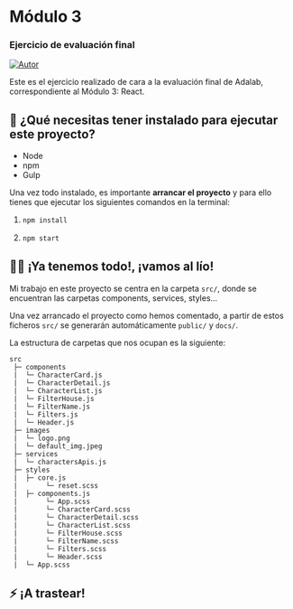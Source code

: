 # Módulo 3

### Ejercicio de evaluación final

[![Autor](https://img.shields.io/badge/github-Laura%20Carbajales-pink?style=for-the-badge&logo=github)](https://github.com/Laura-Carbajales)

Este es el ejercicio realizado de cara a la evaluación final de Adalab, correspondiente al Módulo 3: React.

## 📄 ¿Qué necesitas tener instalado para ejecutar este proyecto?

- Node
- npm
- Gulp

Una vez todo instalado, es importante **arrancar el proyecto** y para ello tienes que ejecutar los siguientes comandos en la terminal:

1. ```bash
   npm install
   ```
2. ```bash
   npm start
   ```

## 👨‍💻 ¡Ya tenemos todo!, ¡vamos al lío!

Mi trabajo en este proyecto se centra en la carpeta `src/`, donde se encuentran las carpetas components, services, styles...

Una vez arrancado el proyecto como hemos comentado, a partir de estos ficheros `src/` se generarán automáticamente `public/` y `docs/`.

La estructura de carpetas que nos ocupan es la siguiente:

```
src
 ├─ components
 |  └─ CharacterCard.js
 |  └─ CharacterDetail.js
 |  └─ CharacterList.js
 |  └─ FilterHouse.js
 |  └─ FilterName.js
 |  └─ Filters.js
 |  └─ Header.js
 ├─ images
 |  └─ logo.png
 |  └─ default_img.jpeg
 ├─ services
 |  └─ charactersApis.js
 ├─ styles
 |  ├─ core.js
 |       └─ reset.scss
 |  ├─ components.js
 |       └─ App.scss
 |       └─ CharacterCard.scss
 |       └─ CharacterDetail.scss
 |       └─ CharacterList.scss
 |       └─ FilterHouse.scss
 |       └─ FilterName.scss
 |       └─ Filters.scss
 |       └─ Header.scss
 |  └─ App.scss

```

## ⚡ ¡A trastear!
